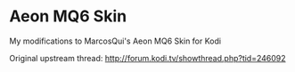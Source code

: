 # Aeon MQ6 Skin
My modifications to MarcosQui's Aeon MQ6 Skin for Kodi

Original upstream thread: http://forum.kodi.tv/showthread.php?tid=246092
